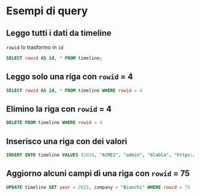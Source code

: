 # Esempi di query 

## Leggo tutti i dati da timeline

`rowid` lo trasformo in `id`

```sql
SELECT rowid AS id, * FROM timeline;
```

## Leggo solo una riga con `rowid` = 4

```sql
SELECT rowid AS id, * FROM timeline WHERE rowid = 4
```

## Elimino la riga con `rowid` = 4

```sql
DELETE FROM timeline WHERE rowid = 4
```

## Inserisco una riga con dei valori

```sql
INSERT INTO timeline VALUES (2024, "ACME2", "admin", "blabla", "https://papion.it")
```

## Aggiorno alcuni campi di una riga con `rowid` = 75

```sql
UPDATE timeline SET year = 2025, company = "Bianchi" WHERE rowid = 75
```